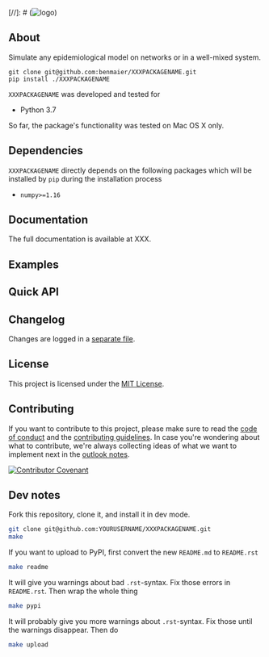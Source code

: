 
[//]: # (![logo](https://github.com/benmaier/XXXPACKAGENAME/raw/master/img/logo_small.png))

## About

Simulate any epidemiological model on networks or in a well-mixed system.

    git clone git@github.com:benmaier/XXXPACKAGENAME.git
    pip install ./XXXPACKAGENAME

`XXXPACKAGENAME` was developed and tested for 

* Python 3.7

So far, the package's functionality was tested on Mac OS X only.

## Dependencies

`XXXPACKAGENAME` directly depends on the following packages which will be installed by `pip` during the installation process

* `numpy>=1.16`


## Documentation

The full documentation is available at XXX.

## Examples

## Quick API

## Changelog

Changes are logged in a [separate file](https://github.com/benmaier/XXXPACKAGENAME/blob/master/CHANGELOG.md).

## License

This project is licensed under the [MIT License](https://github.com/benmaier/XXXPACKAGENAME/blob/master/LICENSE).

## Contributing

If you want to contribute to this project, please make sure to read the [code of conduct](https://github.com/benmaier/XXXPACKAGENAME/blob/master/CODE_OF_CONDUCT.md) and the [contributing guidelines](https://github.com/benmaier/XXXPACKAGENAME/blob/master/CONTRIBUTING.md). In case you're wondering about what to contribute, we're always collecting ideas of what we want to implement next in the [outlook notes](https://github.com/benmaier/XXXPACKAGENAME/blob/master/OUTLOOK.md).

[![Contributor Covenant](https://img.shields.io/badge/Contributor%20Covenant-v1.4%20adopted-ff69b4.svg)](code-of-conduct.md)

## Dev notes

Fork this repository, clone it, and install it in dev mode.

```bash
git clone git@github.com:YOURUSERNAME/XXXPACKAGENAME.git
make
```

If you want to upload to PyPI, first convert the new `README.md` to `README.rst`

```bash
make readme
```

It will give you warnings about bad `.rst`-syntax. Fix those errors in `README.rst`. Then wrap the whole thing 

```bash
make pypi
```

It will probably give you more warnings about `.rst`-syntax. Fix those until the warnings disappear. Then do

```bash
make upload
```
